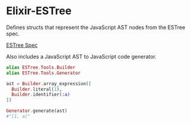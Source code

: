 Elixir-ESTree
============

Defines structs that represent the JavaScript AST nodes from the ESTree spec. 

[ESTree Spec](https://github.com/estree/estree)

Also includes a JavaScript AST to JavaScript code generator.

```elixir
alias ESTree.Tools.Builder
alias ESTree.Tools.Generator

ast = Builder.array_expression([
  Builder.literal(1),
  Builder.identifier(:a)
])

Generator.generate(ast)
#"[1, a]"
```

